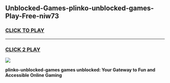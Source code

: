 
## Unblocked-Games-plinko-unblocked-games-Play-Free-niw73
<h3>
<a href="https://premium76.site?title=plinko-unblocked-games&ref=18A">CLICK TO PLAY</a></h3>
<hr>

<h3>
<a href="https://premium76.site?title=plinko-unblocked-games&ref=18A">CLICK 2 PLAY</a>
  
</h3>

<a href="https://premium76.site?title=plinko-unblocked-games&ref=18A"><img src="https://clearcache.store/games.png"></a>


**plinko-unblocked-games games unblocked: Your Gateway to Fun and Accessible Online Gaming**
